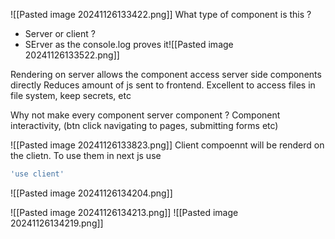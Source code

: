 ![[Pasted image 20241126133422.png]]
What type of component is this ?
- Server or client ?
- SErver as the console.log proves it![[Pasted image 20241126133522.png]]


Rendering on server allows the component access server side components directly
Reduces amount of js sent to frontend.
Excellent to access files in file system, keep secrets, etc

Why not make every component server component ?
Component interactivity, (btn click navigating to pages, submitting forms etc)

![[Pasted image 20241126133823.png]]
Client compoennt will be renderd on the clietn.
To use them in next js use
```ts
'use client'
```
![[Pasted image 20241126134204.png]]

![[Pasted image 20241126134213.png]]
![[Pasted image 20241126134219.png]]
